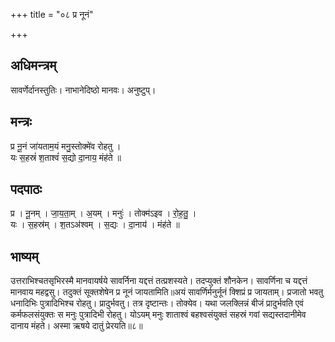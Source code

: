 +++
title = "०८ प्र नूनं"

+++
## अधिमन्त्रम्
सावर्णेर्दानस्तुतिः। नाभानेदिष्ठो मानवः। अनुष्टुप्।

## मन्त्रः
प्र नू॒नं जा॑यताम॒यं मनु॒स्तोक्मे॑व रोहतु ।  
यः स॒हस्रं॑ श॒ताश्वं॑ स॒द्यो दा॒नाय॒ मंह॑ते ॥

## पदपाठः
प्र । नू॒नम् । जा॒य॒ता॒म् । अ॒यम् । मनुः॑ । तोक्म॑ऽइव । रो॒ह॒तु॒ ।  
यः । स॒हस्र॑म् । श॒तऽअ॑श्वम् । स॒द्यः । दा॒नाय॑ । मंह॑ते ॥

## भाष्यम्
उत्तराभिश्चतसृभिरस्मै मानवायर्षये सावर्निना यद्दत्तं तत्प्रशस्यते। तदप्युक्तं शौनकेन। सावर्णिना च यद्दत्तं मानवाय महद्वसु। तदुक्तं सूक्तशेषेन प्र नूनं जायतामिति॥अयं सावर्णिर्मनुर्नूनं क्शिप्रं प्र जायताम्। प्रजातो भवतु धनादिभिः पुत्रादिभिश्च रोहतु। प्रादुर्भवतु। तत्र दृष्टान्तः। तोक्येव। यथा जलक्लिन्नं बीजं प्रादुर्भवति एवं कर्मफलसंयुक्तः स मनुः पुत्रादिभी रोहतु। योऽयम् मनुः शाताश्वं बहश्वसंयुक्तं सहस्रं गवां सद्यस्तदानीमेव दानाय मंहते। अस्मा ऋषये दातुं प्रेरयति॥८॥